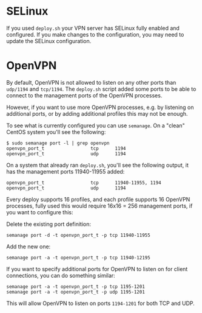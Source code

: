 # SELinux

If you used `deploy.sh` your VPN server has SELinux fully enabled and 
configured. If you make changes to the configuration, you may need to update
the SELinux configuration.

# OpenVPN 

By default, OpenVPN is not allowed to listen on any other ports than `udp/1194` 
and `tcp/1194`. The `deploy.sh` script added some ports to be able to connect
to the management ports of the OpenVPN processes.

However, if you want to use more OpenVPN processes, e.g. by listening on 
additional ports, or by adding additional profiles this may not be enough.

To see what is currently configured you can use `semanage`. On a "clean" 
CentOS system you'll see the following:

    $ sudo semanage port -l | grep openvpn
    openvpn_port_t                 tcp      1194
    openvpn_port_t                 udp      1194

On a system that already ran `deploy.sh`, you'll see the following output, it
has the management ports 11940-11955 added:

    openvpn_port_t                 tcp      11940-11955, 1194
    openvpn_port_t                 udp      1194

Every deploy supports 16 profiles, and each profile supports 16 OpenVPN 
processes, fully used this would require 16x16 = 256 management ports, if you
want to configure this:

Delete the existing port definition:

    semanage port -d -t openvpn_port_t -p tcp 11940-11955

Add the new one:

    semanage port -a -t openvpn_port_t -p tcp 11940-12195

If you want to specify additional ports for OpenVPN to listen on for client 
connections, you can do something similar:

    semanage port -a -t openvpn_port_t -p tcp 1195-1201
    semanage port -a -t openvpn_port_t -p udp 1195-1201

This will allow OpenVPN to listen on ports `1194-1201` for both TCP and UDP.
